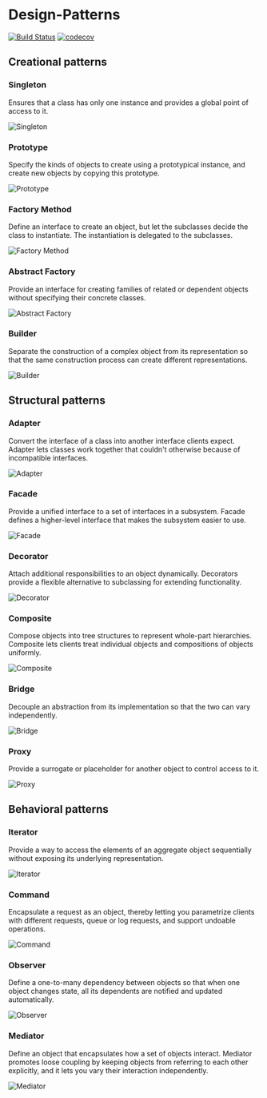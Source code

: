 # Design-Patterns

[![Build Status](https://travis-ci.org/apulps/Design-Patterns.svg?branch=main)](https://travis-ci.org/apulps/Design-Patterns)
[![codecov](https://codecov.io/gh/apulps/Design-Patterns/branch/main/graph/badge.svg?token=GNVMHFNXPU)](https://codecov.io/gh/apulps/Design-Patterns)

## Creational patterns

### Singleton
Ensures that a class has only one instance and provides a global point of access to it.

![Singleton](uml/singleton.png "Singleton")

### Prototype
Specify the kinds of objects to create using a prototypical instance, and create new objects by copying this prototype.

![Prototype](uml/prototype.png "Prototype")

### Factory Method
Define an interface to create an object, but let the subclasses decide the class to instantiate. The instantiation is delegated to the subclasses.

![Factory Method](uml/factory_method.png "Factory Method")

### Abstract Factory
Provide an interface for creating families of related or dependent objects without specifying their concrete classes.

![Abstract Factory](uml/abstract_factory.png "Abstract Factory")

### Builder
Separate the construction of a complex object from its representation so that the same construction process can create different representations.

![Builder](uml/builder.png "Builder")

<!--
### Object Pool
-->


## Structural patterns

### Adapter
Convert the interface of a class into another interface clients expect. Adapter lets classes work together that couldn't otherwise because of incompatible interfaces.

![Adapter](uml/adapter.png "Adapter")

### Facade
Provide a unified interface to a set of interfaces in a subsystem. Facade defines a higher-level interface that makes the subsystem easier to use.

![Facade](uml/facade.png "Facade")

### Decorator
Attach additional responsibilities to an object dynamically. Decorators provide a flexible alternative to subclassing for extending functionality.

![Decorator](uml/decorator.png "Decorator")

### Composite
Compose objects into tree structures to represent whole-part hierarchies. Composite lets clients treat individual objects and compositions of objects uniformly.

![Composite](uml/composite.png "Composite")

### Bridge
Decouple an abstraction from its implementation so that the two can vary independently.

![Bridge](uml/bridge.png "Bridge")

### Proxy
Provide a surrogate or placeholder for another object to control access to it.

![Proxy](uml/proxy.png "Proxy")

<!--
### Flyweight
### Private Class Data
-->


## Behavioral patterns

### Iterator
Provide a way to access the elements of an aggregate object sequentially without exposing its underlying representation.

![Iterator](uml/iterator.png "Iterator")

### Command
Encapsulate a request as an object, thereby letting you parametrize clients with different requests, queue or log requests, and support undoable operations.

![Command](uml/command.png "Command")

### Observer
Define a one-to-many dependency between objects so that when one object changes state, all its dependents are notified and updated automatically.

![Observer](uml/observer.png "Observer")

### Mediator
Define an object that encapsulates how a set of objects interact. Mediator promotes loose coupling by keeping objects from referring to each other explicitly, and it lets you vary their interaction independently.

![Mediator](uml/mediator.png "Mediator")

<!--
### State
### Strategy
### Template method
### Chain of responsibility
### Memento
### Null Object
### Visitor
-->